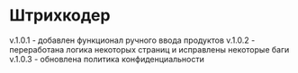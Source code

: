 # Штрихкодер

v.1.0.1 - добавлен функционал ручного ввода продуктов 
v.1.0.2 - переработана логика некоторых страниц и исправлены некоторые баги
v.1.0.3 - обновлена политика конфиденциальности 
